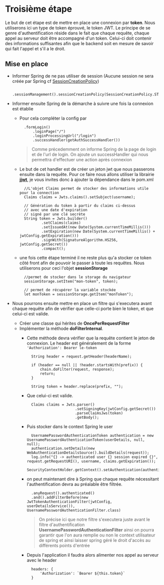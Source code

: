 # Troisième étape

Le but de cet étape est de mettre en place une connexion par **token**. Nous utiliserons ici un type de token éprouvé, le token JWT.
Le principe de se genre d'authentification réside dans le fait que chaque requête, chaque appel au serveur doit être accompagné d'un token. Celui-ci doit contenir des informations suffisantes afin que le backend soit en mesure de savoir qui fait l'appel et s'il a le droit.


## Mise en place
* Informer Spring de ne pas utiliser de session (Aucune session ne sera créée par Spring cf [SessionCreationPolicy](https://www.baeldung.com/spring-security-session))

        .sessionManagement().sessionCreationPolicy(SessionCreationPolicy.STATELESS)
        
* Informer ensuite Spring de la démarche à suivre une fois la connexion est établie
    * Pour cela compléter la config par 
            
            .formLogin()
                .loginPage("/")
                .loginProcessingUrl("/login")
                .successHandler(getAuthSuccessHandler())
                
        > Comme précedemment on informe Spring de la page de login et de l'url de login. On ajoute un successHandler qui nous permettra d'effectuer une action après connexion

    * Le but de cet handler est de créer un jeton jwt que nous passerons ensuite dans la requête. Pour ce faire nous allons utiliser la librairie **[jjwt](https://mvnrepository.com/artifact/io.jsonwebtoken/jjwt)**, je vous invites donc à ajouter la dépendance dans le pom.xml
    
            //L'objet Claims permet de stocker des informations utile pour la connection
            Claims claims = Jwts.claims().setSubject(username);
        
            // Génération du token à partir du claims ci-dessus 
            // avec une date d'expiration 
            // signé par une clé secrète
            String token = Jwts.builder()
                    .setClaims(claims)
                    .setIssuedAt(new Date(System.currentTimeMillis()))
                    .setExpiration(new Date(System.currentTimeMillis() + jwtConfig.getExpiration()))
                    .signWith(SignatureAlgorithm.HS256, jwtConfig.getSecret())
                    .compact();
    * une fois cette étape terminé il ne reste plus qu'a stocker ce token côté front afin de pouvoir le passer à toute les requêtes. Nous utiliserons pour ceci l'objet **sessionStorage**
    
            //permet de stocker dans le storage du navigateur
            sessionStorage.setItem("mon-token", token);      
            
            // permet de récupérer la variable stockée
            let monToken = sessionStorage.getItem("monToken");          
                    
* Nous pourrons ensuite mettre en place un filtre qui s'executera avant chaque requête afin de vérifier que celle-ci porte bien le token, et que celui-ci est valide.
    * Créer une classe qui hérites de **OncePerRequestFilter**
    * Implémenter la méthode **doFilterInternal**. 
        * Cette méthode devra vérifier que la requête contient le jeton de connexion. Le header est généralement de la forme `'Authorization': Bearer le-token`
        
                String header = request.getHeader(headerName);
                
                if (header == null || !header.startsWith(prefix)) {
                    chain.doFilter(request, response);
                    return;
                }
        
                String token = header.replace(prefix, "");
                
        * Que celui-ci est valide. 
        
                Claims claims = Jwts.parser()
                                    .setSigningKey(jwtConfig.getSecret())
                                    .parseClaimsJws(token)
                                    .getBody();
                                    
        * Puis stocker dans le context Spring le user 
        
                UsernamePasswordAuthenticationToken authentication = new UsernamePasswordAuthenticationToken(userDetails, null, null);
                authentication.setDetails(new WebAuthenticationDetailsSource().buildDetails(request));
                log.info("{} -> authenticated user {} session expired {}", request.getRequestURI(), username, claims.getExpiration());
                SecurityContextHolder.getContext().setAuthentication(authentication);
                
        * on peut maintenant dire à Spring que chaque requête nécessitant l'authentification devra au préalable être filtrée.
        
                .anyRequest().authenticated()
                .and().addFilterBefore(new JwtTokenAuthenticationFilter(jwtConfig, userDetailsService()), UsernamePasswordAuthenticationFilter.class)
            > On précise ici que notre filtre s'executera juste avant le filtre d'authentification **UsernamePasswordAuthenticationFilter** ainsi on pourra garantir que l'on aura remplie ou non le context utilisateur de spring et ainsi laisser spring géré le droit d'accès au différents points d'entrée
            
        * Depuis l'application il faudra alors alimenter nos appel au serveur avec le header
        
                headers: {
                    'Authorization': `Bearer ${this.token}`
                }                 